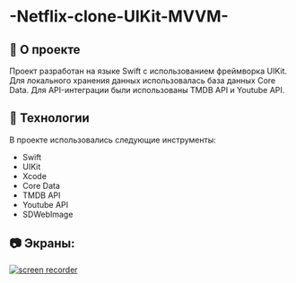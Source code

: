 # -Netflix-clone-UIKit-MVVM-

## 🎯 О проекте

Проект разработан на языке Swift с использованием фреймворка UIKit. Для локального хранения данных использовалась база данных Core Data. Для API-интеграции были использованы TMDB API и Youtube API.

## 🚀 Технологии

В проекте использовались следующие инструменты:

+ Swift
+ UIKit
+ Xcode
+ Core Data
+ TMDB API
+ Youtube API
+ SDWebImage
 
## 📷 Экраны:
[![screen recorder](https://yapx.ru/image/V7RHQ)](https://youtu.be/jOyirQu32zE)






